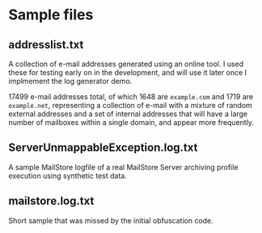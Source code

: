 # Sample files

## addresslist.txt

A collection of e-mail addresses generated using an online tool. I used these for testing early on in the development, and will use it later once I implmement the log generator demo.

17499 e-mail addresses total, of which 1648 are `example.com` and 1719 are `example.net`, representing a collection of e-mail with a mixture of random external addresses and a set of internal addresses that will have a large number of mailboxes within a single domain, and appear more frequently.

## ServerUnmappableException.log.txt

A sample MailStore logfile of a real MailStore Server archiving profile execution using synthetic test data.

## mailstore.log.txt

Short sample that was missed by the initial obfuscation code.

